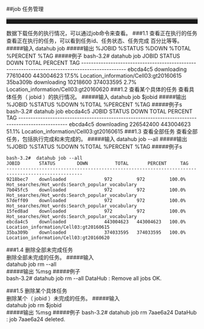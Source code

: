 ##job	任务管理
<br>
<hr style=" height:12px;border:none;border-top:4px solid #A9A9A9;" />   
数据下载任务的执行情况，可以通过job命令来查看。  
###1.1 查看正在执行的任务  
查看正在执行的任务，可以看到任务id、任务状态、任务完成 百分比等等。
#####输入
	datahub job 
#####输出  
	%JOBID   %STATUS  %DOWN   %TOTAL    %PERCENT   %TAG       	
#####例子  
	bash-3.2# datahub job 
	JOBID   	STATUS      DOWN      	TOTAL     	PERCENT   	TAG       
	------------------------------------------------------------------------------------------------
	ebcda4c5	downloading   77610400  	443004623 	17.5%	Location_information/Cell03:gt20160615
	35ba309b	downloading   10218600  	374033595 	2.7%	Location_information/Cell03:gt20160620   
###1.2 查看某个具体的任务    
查看具体任务（ jobid ）的执行情况。
#####输入  
	datahub job $jobid  
#####输出
	%JOBID   %STATUS  %DOWN   %TOTAL    %PERCENT   %TAG
#####例子s
	bash-3.2#  datahub job ebcda4c5
	JOBID   	STATUS      	DOWN      	TOTAL     	PERCENT   	TAG       
	--------------------------------------------------------------------------------------------------
	ebcda4c5	downloading    226542400 	443004623 	51.1%	Location_information/Cell03:gt20160615  
###1.3 查看全部任务  
查看全部任务，包括执行完成和未完成的。
#####输入  
	datahub job --all   
#####输出
	%JOBID   %STATUS  %DOWN   %TOTAL    %PERCENT   %TAG
#####例子s
	
	bash-3.2#  datahub job --all
	JOBID   	STATUS        DOWN      	TOTAL     	PERCENT   	TAG       
	--------------------------------------------------------------------------------------------------
	9218bec7	downloaded          	972       	972       	100.0%	Hot_searches/Hot_words:Search_popular_vocabulary
	7b045fc5	downloaded          	972       	972       	100.0%	Hot_searches/Hot_words:Search_popular_vocabulary
	57deff09	downloaded          	972       	972       	100.0%	Hot_searches/Hot_words:Search_popular_vocabulary
	15fed8ad	downloaded          	972       	972       	100.0%	Hot_searches/Hot_words:Search_popular_vocabulary
	ebcda4c5	downloaded          	443004623 	443004623 	100.0%	Location_information/Cell03:gt20160615
	35ba309b	downloaded          	374033595 	374033595 	100.0%	Location_information/Cell03:gt20160620   
###1.4 删除全部未完成任务   
 删除全部未完成的任务。
#####输入  
	datahub job rm --all   
#####输出
	%msg
#####例子  
	bash-3.2# datahub job rm --all
	DataHub : Remove all jobs OK.
 
###1.5 删除某个具体任务  
删除某个（ jobid ）未完成的任务。
#####输入  
	datahub job rm $jobid   
#####输出
	%msg
#####例子
	bash-3.2# datahub job rm 7aae6a24
	DataHub : job 7aae6a24 deleted.